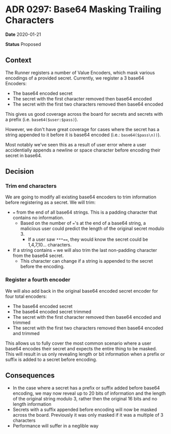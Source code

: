 # ADR 0297: Base64 Masking Trailing Characters

**Date** 2020-01-21

**Status** Proposed

## Context

The Runner registers a number of Value Encoders, which mask various encodings of a provided secret. Currently, we register a 3 base64 Encoders:
- The base64 encoded secret
- The secret with the first character removed then base64 encoded
- The secret with the first two characters removed then base64 encoded

This gives us good coverage across the board for secrets and secrets with a prefix (i.e. `base64($user:$pass)`).

However, we don't have great coverage for cases where the secret has a string appended to it before it is base64 encoded (i.e.: `base64($pass\n))`). 

Most notably we've seen this as a result of user error where a user accidentially appends a newline or space character before encoding their secret in base64.

## Decision

### Trim end characters

We are going to modify all existing base64 encoders to trim information before registering as a secret.
We will trim:
- `=` from the end of all base64 strings. This is a padding character that contains no information. 
  - Based on the number of `=`'s at the end of a base64 string, a malicious user could predict the length of the original secret modulo 3. 
    - If a user saw `***==`, they would know the secret could be 1,4,7,10... characters.
- If a string contains `=` we will also trim the last non-padding character from the base64 secret.
  - This character can change if a string is appended to the secret before the encoding.


### Register a fourth encoder

We will also add back in the original base64 encoded secret encoder for four total encoders:
- The base64 encoded secret
- The base64 encoded secret trimmed
- The secret with the first character removed then base64 encoded and trimmed
- The secret with the first two characters removed then base64 encoded and trimmed

This allows us to fully cover the most common scenario where a user base64 encodes their secret and expects the entire thing to be masked.
This will result in us only revealing length or bit information when a prefix or suffix is added to a secret before encoding. 

## Consequences

- In the case where a secret has a prefix or suffix added before base64 encoding, we may now reveal up to 20 bits of information and the length of the original string modulo 3, rather then the original 16 bits and no length information
- Secrets with a suffix appended before encoding will now be masked across the board. Previously it was only masked if it was a multiple of 3 characters
- Performance will suffer in a neglible way
